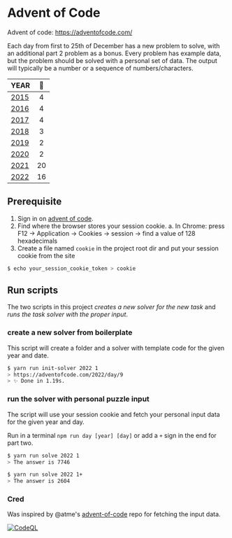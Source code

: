 # Advent of Code

Advent of code: https://adventofcode.com/

Each day from first to 25th of December has a new problem to solve, with an additional part 2 problem as a bonus.
Every problem has example data, but the problem should be solved with a personal set of data. The output will typically be a number or a sequence of numbers/characters.

| YEAR                                                                                         | 🌟  |
| -------------------------------------------------------------------------------------------- | :-: |
| [2015](https://github.com/kotlinski/advent-of-code/tree/main/src/advent-of-code-solver/2015) |  4  |
| [2016](https://github.com/kotlinski/advent-of-code/tree/main/src/advent-of-code-solver/2016) |  4  |
| [2017](https://github.com/kotlinski/advent-of-code/tree/main/src/advent-of-code-solver/2017) |  4  |
| [2018](https://github.com/kotlinski/advent-of-code/tree/main/src/advent-of-code-solver/2018) |  3  |
| [2019](https://github.com/kotlinski/advent-of-code/tree/main/src/advent-of-code-solver/2019) |  2  |
| [2020](https://github.com/kotlinski/advent-of-code/tree/main/src/advent-of-code-solver/2020) |  2  |
| [2021](https://github.com/kotlinski/advent-of-code/tree/main/src/advent-of-code-solver/2021) | 20  |
| [2022](https://github.com/kotlinski/advent-of-code/tree/main/src/advent-of-code-solver/2022) | 16  |

## Prerequisite

1. Sign in on [advent of code](https://adventofcode.com/).
2. Find where the browser stores your session cookie.
   a. In Chrome: press F12 -> Application -> Cookies -> session -> find a value of 128 hexadecimals
3. Create a file named `cookie` in the project root dir and put your session cookie from the site

```sh
$ echo your_session_cookie_token > cookie
```

## Run scripts

The two scripts in this project _creates a new solver for the new task_ and _runs the task solver with the proper input_.

### create a new solver from boilerplate

This script will create a folder and a solver with template code for the given year and date.

```sh
$ yarn run init-solver 2022 1
> https://adventofcode.com/2022/day/9
> ✨ Done in 1.19s.
```

### run the solver with personal puzzle input

The script will use your session cookie and fetch your personal input data for the given year and day.

Run in a terminal `npm run day [year] [day]` or add a `+` sign in the end for part two.

```sh
$ yarn run solve 2022 1
> The answer is 7746

$ yarn run solve 2022 1+
> The answer is 2604
```

### Cred

Was inspired by @atme's [advent-of-code](https://github.com/atme/advent-of-code-2021) repo for fetching the input data.

[![CodeQL](https://github.com/kotlinski/advent-of-code/actions/workflows/codeql.yml/badge.svg)](https://github.com/kotlinski/advent-of-code/actions/workflows/codeql.yml)
